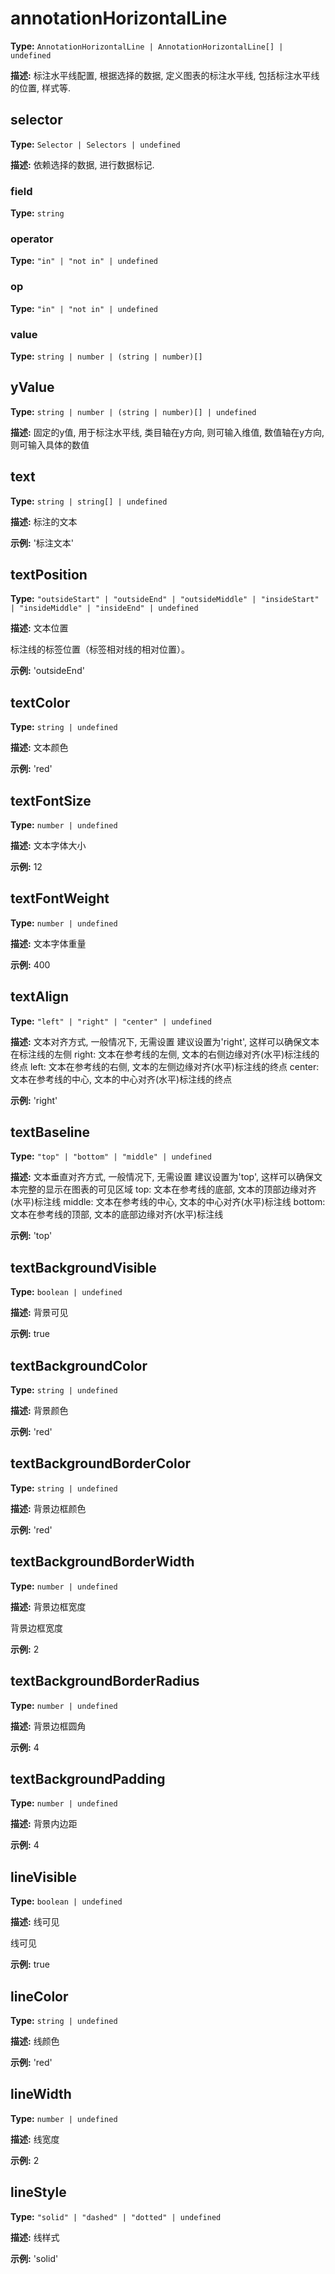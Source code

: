 # annotationHorizontalLine

**Type:** `AnnotationHorizontalLine | AnnotationHorizontalLine[] | undefined`

**描述:**
标注水平线配置, 根据选择的数据, 定义图表的标注水平线, 包括标注水平线的位置, 样式等.


## selector

**Type:** `Selector | Selectors | undefined`

**描述:**
依赖选择的数据, 进行数据标记.


### field

**Type:** `string`

### operator

**Type:** `"in" | "not in" | undefined`

### op

**Type:** `"in" | "not in" | undefined`

### value

**Type:** `string | number | (string | number)[]`

## yValue

**Type:** `string | number | (string | number)[] | undefined`

**描述:**
固定的y值, 用于标注水平线, 类目轴在y方向, 则可输入维值, 数值轴在y方向, 则可输入具体的数值

## text

**Type:** `string | string[] | undefined`

**描述:**
标注的文本

**示例:**
'标注文本'

## textPosition

**Type:** `"outsideStart" | "outsideEnd" | "outsideMiddle" | "insideStart" | "insideMiddle" | "insideEnd" | undefined`

**描述:**
文本位置
  
  标注线的标签位置（标签相对线的相对位置）。

**示例:**
'outsideEnd'

## textColor

**Type:** `string | undefined`

**描述:**
文本颜色

**示例:**
'red'

## textFontSize

**Type:** `number | undefined`

**描述:**
文本字体大小

**示例:**
12

## textFontWeight

**Type:** `number | undefined`

**描述:**
文本字体重量

**示例:**
400

## textAlign

**Type:** `"left" | "right" | "center" | undefined`

**描述:**
文本对齐方式, 一般情况下, 无需设置
  建议设置为'right', 这样可以确保文本在标注线的左侧
  right: 文本在参考线的左侧, 文本的右侧边缘对齐(水平)标注线的终点
  left: 文本在参考线的右侧, 文本的左侧边缘对齐(水平)标注线的终点
  center: 文本在参考线的中心, 文本的中心对齐(水平)标注线的终点

**示例:**
'right'

## textBaseline

**Type:** `"top" | "bottom" | "middle" | undefined`

**描述:**
文本垂直对齐方式, 一般情况下, 无需设置
  建议设置为'top', 这样可以确保文本完整的显示在图表的可见区域
  top: 文本在参考线的底部, 文本的顶部边缘对齐(水平)标注线
  middle: 文本在参考线的中心, 文本的中心对齐(水平)标注线
  bottom: 文本在参考线的顶部, 文本的底部边缘对齐(水平)标注线

**示例:**
'top'

## textBackgroundVisible

**Type:** `boolean | undefined`

**描述:**
背景可见

**示例:**
true

## textBackgroundColor

**Type:** `string | undefined`

**描述:**
背景颜色

**示例:**
'red'

## textBackgroundBorderColor

**Type:** `string | undefined`

**描述:**
背景边框颜色

**示例:**
'red'

## textBackgroundBorderWidth

**Type:** `number | undefined`

**描述:**
背景边框宽度
  
  背景边框宽度

**示例:**
2

## textBackgroundBorderRadius

**Type:** `number | undefined`

**描述:**
背景边框圆角

**示例:**
4

## textBackgroundPadding

**Type:** `number | undefined`

**描述:**
背景内边距

**示例:**
4

## lineVisible

**Type:** `boolean | undefined`

**描述:**
线可见
  
  线可见

**示例:**
true

## lineColor

**Type:** `string | undefined`

**描述:**
线颜色

**示例:**
'red'

## lineWidth

**Type:** `number | undefined`

**描述:**
线宽度

**示例:**
2

## lineStyle

**Type:** `"solid" | "dashed" | "dotted" | undefined`

**描述:**
线样式

**示例:**
'solid'

